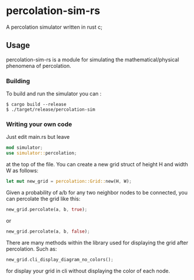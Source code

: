 # percolation-sim-rs
A percolation simulator written in rust c;

## Usage
percolation-sim-rs is a module for simulating the mathematical/physical phenomena of percolation.

### Building 
To build and run the simulator you can :
```
$ cargo build --release
$ ./target/release/percolation-sim
```
### Writing your own code
Just edit main.rs but leave 
```rs
mod simulator;
use simulator::percolation;
```
at the top of the file.
You can create a new grid struct of height H and width W as follows:
```rs
let mut new_grid = percolation::Grid::new(H, W);
```
Given a probability of a/b for any two neighbor nodes to be connected, you can percolate the grid like this:
```rs
new_grid.percolate(a, b, true);
```
or
```rs
new_grid.percolate(a, b, false);
```
There are many methods within the library used for displaying the grid after percolation. Such as:
```rs
new_grid.cli_display_diagram_no_colors();
```
for display your grid in cli without displaying the color of each node.
